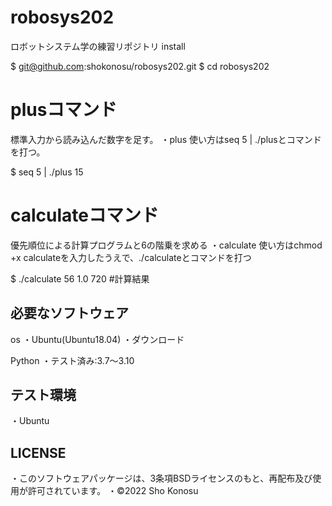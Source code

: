 # robosys202
ロボットシステム学の練習リポジトリ
install

$ git@github.com:shokonosu/robosys202.git
$ cd robosys202
# plusコマンド
標準入力から読み込んだ数字を足す。
・plus
使い方はseq 5 | ./plusとコマンドを打つ。

$ seq 5 | ./plus
15

# calculateコマンド
優先順位による計算プログラムと6の階乗を求める
・calculate
使い方はchmod +x calculateを入力したうえで、./calculateとコマンドを打つ

$ ./calculate
56 1.0 720  #計算結果

## 必要なソフトウェア
os
・Ubuntu(Ubuntu18.04)
・ダウンロード

Python
・テスト済み:3.7～3.10

## テスト環境
・Ubuntu

## LICENSE
・このソフトウェアパッケージは、3条項BSDライセンスのもと、再配布及び使用が許可されています。
・©2022 Sho Konosu

